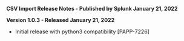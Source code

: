 **CSV Import Release Notes - Published by Splunk January 21, 2022**


**Version 1.0.3 - Released January 21, 2022**

* Initial release with python3 compatibility [PAPP-7226]